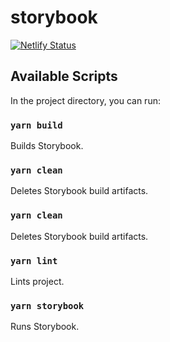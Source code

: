 # storybook

[![Netlify Status](https://api.netlify.com/api/v1/badges/46dc4645-697d-455e-8156-9817213bb13a/deploy-status)](https://app.netlify.com/sites/lerna-template/deploys)

## Available Scripts

In the project directory, you can run:

### `yarn build`

Builds Storybook.

### `yarn clean`

Deletes Storybook build artifacts.

### `yarn clean`

Deletes Storybook build artifacts.

### `yarn lint`

Lints project.

### `yarn storybook`

Runs Storybook.
